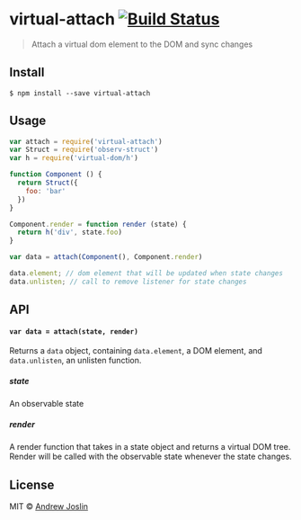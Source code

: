 # virtual-attach [![Build Status](https://travis-ci.org/ajoslin/virtual-attach.svg?branch=master)](https://travis-ci.org/ajoslin/virtual-attach)

> Attach a virtual dom element to the DOM and sync changes


## Install

```
$ npm install --save virtual-attach
```


## Usage

```js
var attach = require('virtual-attach')
var Struct = require('observ-struct')
var h = require('virtual-dom/h')

function Component () {
  return Struct({
    foo: 'bar'
  })
}

Component.render = function render (state) {
  return h('div', state.foo)
}

var data = attach(Component(), Component.render)

data.element; // dom element that will be updated when state changes
data.unlisten; // call to remove listener for state changes

```

## API

#### `var data = attach(state, render)`

Returns a `data` object, containing `data.element`, a DOM element, and `data.unlisten`, an unlisten function.

##### state

An observable state

##### render

A render function that takes in a state object and returns a virtual DOM tree. Render will be called with the observable state whenever the state changes.

## License

MIT © [Andrew Joslin](http://ajoslin.com)
